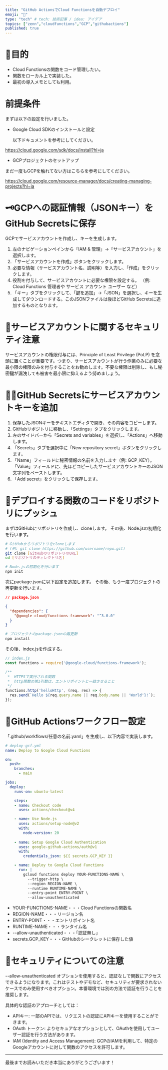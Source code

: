```yaml
---
title: "GitHub ActionsでCloud Functionsを自動デプロイ"
emoji: "📄"
type: "tech" # tech: 技術記事 / idea: アイデア
topics: ["zenn","cloudfunctions","GCP","githubactions"]
published: true
---
```


# 🎯目的

- Cloud Functionsの関数をコード管理したい。
- 関数をローカル上で実装した。
- 最初の導入メモとしても利用。

# 前提条件

まずは以下の設定を行いました。

- Google Cloud SDKのインストールと設定

  以下ドキュメントを参考にしてください。

https://cloud.google.com/sdk/docs/install?hl=ja

- GCPプロジェクトのセットアップ

まだ一度もGCPを触れてない方はこちらを参考にしてください。

https://cloud.google.com/resource-manager/docs/creating-managing-projects?hl=ja

# 🗝️GCPへの認証情報（JSONキー）をGitHub Secretsに保存

GCPでサービスアカウントを作成し、キーを生成します。

1. 左のナビゲーションペインから「IAM & 管理」→「サービスアカウント」を選択します。
2. 「サービスアカウントを作成」ボタンをクリックします。
3. 必要な情報（サービスアカウント名、説明等）を入力し、「作成」をクリックします。
4. 役割を付与して、サービスアカウントに必要な権限を設定する。
   （例: Cloud Functions 管理者や サービス アカウント ユーザー など）
5. 「キー」タブをクリックして、「鍵を追加」→「JSON」を選択し、キーを生成してダウンロードする。このJSONファイルは後ほどGitHub Secretsに追加するものとなります。

# 🔐サービスアカウントに関するセキュリティ注意

サービスアカウントの権限付与には、Principle of Least Privilege (PoLP) を念頭に置くことが重要です。つまり、サービスアカウントが行う作業のみに必要な最小限の権限のみを付与することをお勧めします。不要な権限は削除し、もし秘密鍵が漏洩しても被害を最小限に抑えるよう努めましょう。

# 🕵️‍♂️GitHub Secretsにサービスアカウントキーを追加

1. 保存したJSONキーをテキストエディタで開き、その内容をコピーします。
2. GitHubリポジトリに移動し、「Settings」タブをクリックします。
3. 左のサイドバーから「Secrets and variables」を選択し、「Actions」へ移動します。
4. 「Secrets」タブを選択中に「New repository secret」ボタンをクリックします。
5. 「Name」フィールドに秘密情報の名前を入力します（例: GCP_KEY）。
「Value」フィールドに、先ほどコピーしたサービスアカウントキーのJSON文字列をペーストします。
6. 「Add secret」をクリックして保存します。

# 🚀デプロイする関数のコードをリポジトリにプッシュ

まずはGitHubにリポジトリを作成し、cloneします。
その後、Node.jsの初期化を行います。

```bash
# GitHubからリポジトリをcloneします
# (例: git clone https://github.com/username/repo.git)
git clone [GitHubのリポジトリのURL]
cd [リポジトリのディレクトリ名]

# Node.jsの初期化を行います
npm init
```

次にpackage.jsonに以下設定を追加します。
その後、もう一度プロジェクトの再更新を行います。

```json
// package.json

{
  "dependencies": {
    "@google-cloud/functions-framework": "^3.0.0"
  }
}
```

```bash
# プロジェクトのpackage.jsonの再更新
npm install
```

その後、index.jsを作成する。

```javascript
// index.js
const functions = require('@google-cloud/functions-framework');

/**
 *  HTTPSで実行される関数
 *  http関数の第1引数は、エントリポイントと一致させること
 */
functions.http('helloHttp', (req, res) => {
  res.send(`Hello ${req.query.name || req.body.name || 'World'}!`);
});
```

# 🔄GitHub Actionsワークフロー設定

「.github/workflows/任意の名前.yaml」を生成し、以下内容で実装します。

```yaml
# deploy-gcf.yml
name: Deploy to Google Cloud Functions

on:
  push:
    branches:
      - main

jobs:
  deploy:
    runs-on: ubuntu-latest

    steps:
    - name: Checkout code
      uses: actions/checkout@v4

    - name: Use Node.js
      uses: actions/setup-node@v2
      with:
        node-version: 20
    
    - name: Setup Google Cloud Authentication
      uses: google-github-actions/auth@v1
      with:
        credentials_json: ${{ secrets.GCP_KEY }}

    - name: Deploy to Google Cloud Functions
      run: |
        gcloud functions deploy YOUR-FUNCTIONS-NAME \
          --trigger-http \
          --region REGION-NAME \
          --runtime RUNTIME-NAME \
          --entry-point ENTRY-POINT \
          --allow-unauthenticated
```

- YOUR-FUNCTIONS-NAME・・・Cloud Functionsの関数名
- REGION-NAME・・・リージョン名
- ENTRY-POINT・・・エントリポイント名
- RUNTIME-NAME・・・ランタイム名
- --allow-unauthenticated・・・「認証無し」
- secrets.GCP_KEY・・・GitHubのシークレットに保存した値

# 🔐セキュリティについての注意

--allow-unauthenticated オプションを使用すると、認証なしで関数にアクセスできるようになります。これはテストやデモなど、セキュリティが要求されないケースでのみ使用すべきオプション。本番環境では別の方法で認証を行うことを推奨します。

具体的な認証のアプローチとしては：

- APIキー: 一部のAPIでは、リクエストの認証にAPIキーを使用することができます。
- OAuth トークン: よりセキュアなオプションとして、OAuthを使用してユーザー認証を行う方法があります。
- IAM (Identity and Access Management): GCPのIAMを利用して、特定のGoogleアカウントに対して関数のアクセスを許可します。

---

最後までお読みいただき本当にありがとうございます！